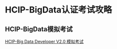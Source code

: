 # HCIP-BigData认证考试攻略


## HCIP-BigData模拟考试

[HCIP-Big Data Developer V2.0 模拟考试](https://talent.shixizhi.huawei.com/iexam/1365189427395223554/examInfo?examId=1592050502435508735&sxz-lang=zh_CN)